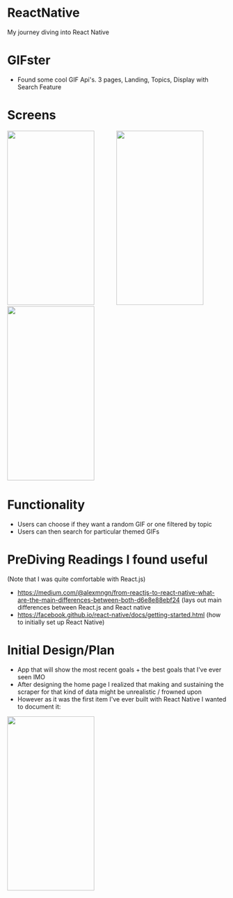 # ReactNative
My journey diving into React Native

# GIFster
  * Found some cool GIF Api's. 3 pages, Landing, Topics, Display with Search Feature
  
# Screens
<img src="https://res.cloudinary.com/arpannln/image/upload/v1528936471/Screen_Shot_2018-06-13_at_5.30.25_PM.png" data-canonical-src="https://res.cloudinary.com/arpannln/image/upload/v1528936471/Screen_Shot_2018-06-13_at_5.30.25_PM.png" width="200" height="400"/> &nbsp; &nbsp; &nbsp; &nbsp; &nbsp; &nbsp; <img src="https://res.cloudinary.com/arpannln/image/upload/v1528936445/Screen_Shot_2018-06-13_at_5.31.01_PM.png" data-canonical-src="https://res.cloudinary.com/arpannln/image/upload/v1528936445/Screen_Shot_2018-06-13_at_5.31.01_PM.png" width="200" height="400"/> &nbsp; &nbsp; &nbsp; &nbsp; &nbsp; &nbsp; <img src="https://res.cloudinary.com/arpannln/image/upload/v1528936449/Screen_Shot_2018-06-13_at_5.31.47_PM.png" data-canonical-src="https://res.cloudinary.com/arpannln/image/upload/v1528936449/Screen_Shot_2018-06-13_at_5.31.47_PM.png" width="200" height="400"/>

# Functionality 
  * Users can choose if they want a random GIF or one filtered by topic 
  * Users can then search for particular themed GIFs

# PreDiving Readings I found useful 
(Note that I was quite comfortable with React.js)
  * https://medium.com/@alexmngn/from-reactjs-to-react-native-what-are-the-main-differences-between-both-d6e8e88ebf24
    (lays out main differences between React.js and React native
  * https://facebook.github.io/react-native/docs/getting-started.html
    (how to initially set up React Native)
    
# Initial Design/Plan
  * App that will show the most recent goals + the best goals that I've ever seen IMO 
  * After designing the home page I realized that making and sustaining the scraper for that kind of data might be unrealistic / frowned    upon
  * However as it was the first item I've ever built with React Native I wanted to document it: 
  
  <img src="https://res.cloudinary.com/arpannln/image/upload/v1528346284/Screen_Shot_2018-06-06_at_9.30.10_PM.png" data-canonical-src="https://res.cloudinary.com/arpannln/image/upload/v1528346284/Screen_Shot_2018-06-06_at_9.30.10_PM.png" width="200" height="400" />
